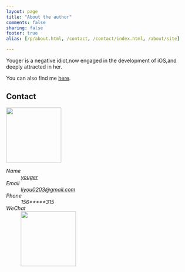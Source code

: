 ```yaml
---
layout: page  
title: "About the author"  
comments: false  
sharing: false  
footer: true  
alias: [/p/about.html, /contact, /contact/index.html, /about/site]  

---
```


Youger is a negative idiot,now engaged in the development of iOS,and deeply attracted in her.

You can also find me <a href="https://github.com/youger" rel="me">here</a>.

<h2 class="clear">Contact</h2>

<img alt="" class="u-photo photo basic-alignment center round" src="/img/avatar.jpg" width="150" height="150"/>

<address class="row row-fluid">
  <dl class="dl-horizontal col-4 col-offset-4 span4 offset4 h-card vcard">
    <dt>Name</dt>
    <dd><a class="u-url p-name fn" href="https://about.me/youger/">youger</a></dd>
    <dt>Email</dt>
    <dd><a class="p-email email" href="mailto:liyou0203@gmail.com">liyou0203@gmail.com</a></dd>
    <dt>Phone</dt>
    <dd class="p-tel tel cell voice text">156*****315</dd>
    <dt>WeChat</dt>
    <dd><img alt="" class="u-photo photo basic-alignment left round" src="/img/qrcode.jpeg" width="150" height="150"/></dd>

  </dl>
</address>
